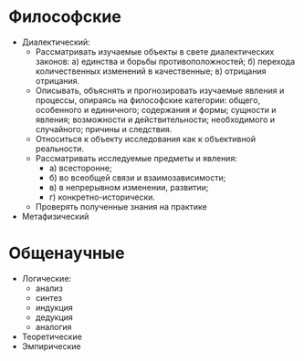 # Философские

- Диалектический:
    - Рассматривать изучаемые объекты в свете диалектических законов:
        а) единства и борьбы противоположностей;
        б) перехода количественных изменений в качественные;
        в) отрицания отрицания.
    - Описывать, объяснять и прогнозировать изучаемые явления и процессы, опираясь на философские категории: общего, особенного и единичного; содержания и формы; сущности и явления; возможности и действительности; необходимого и случайного; причины и следствия.
    - Относиться к объекту исследования как к объективной реальности.
    - Рассматривать исследуемые предметы и явления: 
        - а) всесторонне; 
        - б) во всеобщей связи и взаимозависимости; 
        - в) в непрерывном изменении, развитии; 
        - г) конкретно-исторически.
    - Проверять полученные знания на практике
- Метафизический

# Общенаучные

- Логические:
    - анализ
    - синтез
    - индукция
    - дедукция
    - аналогия
- Теоретические
- Эмпирические